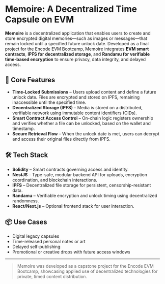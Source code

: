 # **Memoire: A Decentralized Time Capsule on EVM**

**Memoire** is a decentralized application that enables users to create and store encrypted digital memories—such as images or messages—that remain locked until a specified future unlock date. Developed as a final project for the Encode EVM Bootcamp, Memoire integrates **EVM smart contracts**, **IPFS for decentralized storage**, and **Randamu for verifiable time-based encryption** to ensure privacy, data integrity, and delayed access.

## 🔐 Core Features

- **Time-Locked Submissions** – Users upload content and define a future unlock date. Files are encrypted and stored on IPFS, remaining inaccessible until the specified time.
- **Decentralized Storage (IPFS)** – Media is stored on a distributed, verifiable network using immutable content identifiers (CIDs).
- **Smart Contract Access Control** – On-chain logic registers ownership and verifies whether a file can be unlocked, based on the wallet and timestamp.
- **Secure Retrieval Flow** – When the unlock date is met, users can decrypt and access their original files directly from IPFS.

## 🛠️ Tech Stack

- **Solidity** – Smart contracts governing access and identity.
- **NestJS** – Type-safe, modular backend API for uploads, encryption coordination, and blockchain interactions.
- **IPFS** – Decentralized file storage for persistent, censorship-resistant data.
- **Randamu** – Verifiable encryption and unlock timing using decentralized randomness.
- **React/Next.js** – Optional frontend stack for user interaction.

## 📦 Use Cases

- Digital legacy capsules
- Time-released personal notes or art
- Delayed self-publishing
- Promotional or creative drops with future access windows

---

> Memoire was developed as a capstone project for the Encode EVM Bootcamp, showcasing applied use of decentralized technologies for private, timed content distribution.

